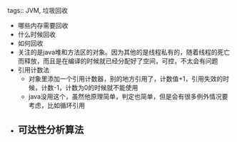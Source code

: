 tags:: JVM, 垃圾回收

- 哪些内存需要回收
- 什么时候回收
- 如何回收
- 关注的是java堆和方法区的对象。因为其他的是线程私有的，随着线程的死亡而释放，而且是在编译的时候就已经分配好了空间，可控，不太会有问题
- 引用计数法
	- 对象里添加一个引用计数器，别的地方引用了，计数值+1，引用失效的时候，计数-1，计数为0的时候就不能使用
	- java没用这个，虽然他原理简单，判定也简单，但是会有很多例外情况要考虑，比如循环引用
- 可达性分析算法
	-